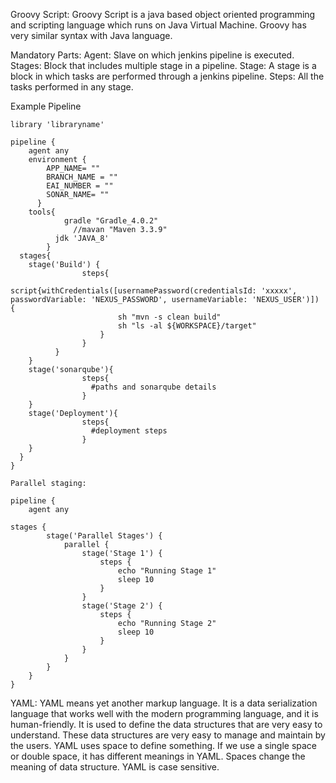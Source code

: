 Groovy Script:
Groovy Script is a java based object oriented programming and scripting language which runs on Java Virtual Machine. Groovy has very similar syntax with Java language.

Mandatory Parts:
Agent: Slave on which jenkins pipeline is executed.
Stages: Block that includes multiple stage in a pipeline.
Stage: A stage is a block in which tasks are performed through a jenkins pipeline.
Steps: All the tasks performed in any stage.

Example Pipeline
```
library 'libraryname'

pipeline {
    agent any
    environment {
        APP_NAME= ""
        BRANCH_NAME = ""
        EAI_NUMBER = ""
        SONAR_NAME= ""
      }
    tools{
            gradle "Gradle_4.0.2"
              //mavan "Maven 3.3.9"
          jdk 'JAVA_8'
        }
  stages{
    stage('Build') {
			    steps{
				script{withCredentials([usernamePassword(credentialsId: 'xxxxx', passwordVariable: 'NEXUS_PASSWORD', usernameVariable: 'NEXUS_USER')]) {
                        sh "mvn -s clean build"
                        sh "ls -al ${WORKSPACE}/target"
                    }
                }
          }
    }
    stage('sonarqube'){
                steps{
                  #paths and sonarqube details
                }
    }
    stage('Deployment'){
                steps{
                  #deployment steps
                }
    }
  }
}
```
```
Parallel staging:

pipeline {
    agent any

stages {
        stage('Parallel Stages') {
            parallel {
                stage('Stage 1') {
                    steps {
                        echo "Running Stage 1"
                        sleep 10
                    }
                }
                stage('Stage 2') {
                    steps {
                        echo "Running Stage 2"
                        sleep 10
                    }
                }
            }
        }
    }
}
```
YAML:
YAML means yet another markup language. It is a data serialization language that works well with the modern programming language, and it is human-friendly.
It is used to define the data structures that are very easy to understand. These data structures are very easy to manage and maintain by the users.
YAML uses space to define something. If we use a single space or double space, it has different meanings in YAML. Spaces change the meaning of data structure.
YAML is case sensitive.